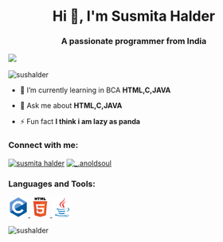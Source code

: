 <h1 align="center">Hi 👋, I'm Susmita Halder</h1>
<h3 align="center">A passionate programmer from India</h3>
<img align right"alt="="coding"width="400"src=https://user-images.githubusercontent.com/74038190/241765453-85cb9521-97c0-4a65-9358-7db8099fac7f.gif>

<p align="left"> <img src="https://komarev.com/ghpvc/?username=sushalder&label=Profile%20views&color=0e75b6&style=flat" alt="sushalder" /> </p>

- 🌱 I’m currently learning in BCA **HTML,C,JAVA**

- 💬 Ask me about **HTML,C,JAVA**

- ⚡ Fun fact **I think i am lazy as panda**

<h3 align="left">Connect with me:</h3>
<p align="left">
<a href="https://fb.com/susmita halder" target="blank"><img align="center" src="https://raw.githubusercontent.com/rahuldkjain/github-profile-readme-generator/master/src/images/icons/Social/facebook.svg" alt="susmita halder" height="30" width="40" /></a>
<a href="https://instagram.com/_.anoldsoul" target="blank"><img align="center" src="https://raw.githubusercontent.com/rahuldkjain/github-profile-readme-generator/master/src/images/icons/Social/instagram.svg" alt="_.anoldsoul" height="30" width="40" /></a>
</p>

<h3 align="left">Languages and Tools:</h3>
<p align="left"> <a href="https://www.cprogramming.com/" target="_blank" rel="noreferrer"> <img src="https://raw.githubusercontent.com/devicons/devicon/master/icons/c/c-original.svg" alt="c" width="40" height="40"/> </a> <a href="https://www.w3.org/html/" target="_blank" rel="noreferrer"> <img src="https://raw.githubusercontent.com/devicons/devicon/master/icons/html5/html5-original-wordmark.svg" alt="html5" width="40" height="40"/> </a> <a href="https://www.java.com" target="_blank" rel="noreferrer"> <img src="https://raw.githubusercontent.com/devicons/devicon/master/icons/java/java-original.svg" alt="java" width="40" height="40"/> </a> </p>

<p><img align="center" src="https://github-readme-stats.vercel.app/api/top-langs?username=sushalder&show_icons=true&locale=en&layout=compact" alt="sushalder" /></p>
